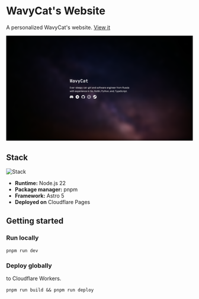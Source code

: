 # WavyCat's Website

A personalized WavyCat's website. [View it](https://wcatie.xyz/)

![Screenshot](.github/assets/screenshot.png)

## Stack

![Stack](https://skillicons.dev/icons?i=astro,tailwind,cloudflare,nodejs,pnpm)

* **Runtime:** Node.js 22
* **Package manager:** pnpm
* **Framework:** Astro 5
* **Deployed on** Cloudflare Pages

## Getting started

### Run locally

```shell
pnpm run dev
```

### Deploy globally

to Cloudflare Workers.

```
pnpm run build && pnpm run deploy
```